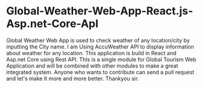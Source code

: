 # Global-Weather-Web-App-React.js-Asp.net-Core-ApI
Global Weather Web App is used to check weather of any location/city by inputting the City name. I am Using AccuWeather API to display information about weather for any location. This application is build in React and Asp.net Core using Rest API.
ThIs is a single module for Global Tourism Web Application and will be combined with other modules to make a great integrated system.
Anyone who wants to contribute can send a pull request and let's make It more and more better. Thankyou sir.
